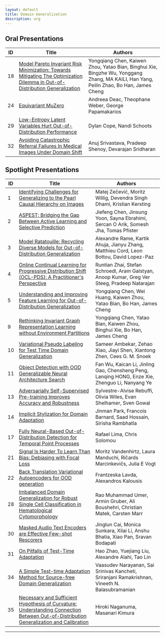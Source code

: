 ```yaml
---
layout: default
title: Domain Generalization
description: org
---  
```


## Oral Presentations
|ID|Title|Authors|
|--|-----|-------|
|18|[Model Pareto Invariant Risk Minimization: Towards Mitigating The Optimization Dilemma in Out-of-Distribution Generalization](https://openreview.net/pdf?id=Dzrq0YuhmH)|Yongqiang Chen, Kaiwen Zhou, Yatao Bian, Binghui Xie, Bingzhe Wu, Yonggang Zhang, MA KAILI, Han Yang, Peilin Zhao, Bo Han, James Cheng|
|24|[Equivariant MuZero](https://openreview.net/pdf?id=niPumCRyhr)|Andreea Deac, Theophane Weber, George Papamakarios |
|29|[Low-Entropy Latent Variables Hurt Out-of-Distribution Performance](https://openreview.net/pdf?id=kjKNMRq55M)|Dylan Cope, Nandi Schoots|
|32|[Avoiding Catastrophic Referral Failures In Medical Images Under Domain Shift](https://openreview.net/pdf?id=y64BYx2hM1)|Anuj Srivastava, Pradeep Shenoy, Devarajan Sridharan |

## Spotlight Presentations

|ID|Title|Authors|
|--|-----|-------|
|1|[Identifying Challenges for Generalizing to the Pearl Causal Hierarchy on Images](https://openreview.net/pdf?id=QBgmo9BvnS)|Matej Zečević, Moritz Willig, Devendra Singh Dhami, Kristian Kersting|
|2|[ASPEST: Bridging the Gap Between Active Learning and Selective Prediction](https://openreview.net/pdf?id=L3yziEFcZe)|Jiefeng Chen, Jinsung Yoon, Sayna Ebrahimi, Sercan O Arik, Somesh Jha, Tomas Pfister|
|3|[Model Ratatouille: Recycling Diverse Models for Out-of-Distribution Generalization](https://openreview.net/pdf?id=6x15tarUo9)|Alexandre Rame, Kartik Ahuja, Jianyu Zhang, Matthieu Cord, Leon Bottou, David Lopez-Paz|
|4|[Online Continual Learning for Progressive Distribution Shift (OCL-PDS): A Practitioner's Perspective](https://openreview.net/pdf?id=gfzs0rkMT9)|Runtian Zhai, Stefan Schroedl, Aram Galstyan, Anoop Kumar, Greg Ver Steeg, Pradeep Natarajan|
|5|[Understanding and Improving Feature Learning for Out-of-Distribution Generalization](https://openreview.net/pdf?id=VU73bTSCep)|Yongqiang Chen, Wei Huang, Kaiwen Zhou, Yatao Bian, Bo Han, James Cheng|
|9|[Rethinking Invariant Graph Representation Learning without Environment Partitions](https://openreview.net/pdf?id=bjw5jqGtDy)|Yongqiang Chen, Yatao Bian, Kaiwen Zhou, Binghui Xie, Bo Han, James Cheng|
|10|[Variational Pseudo Labeling for Test Time Domain Generalization](https://openreview.net/pdf?id=qAbJV6IN5O)|Sameer Ambekar, Zehao Xiao, Jiayi Shen, Xiantong Zhen, Cees G. M. Snoek|
|11|[Object Detection with OOD Generalizable Neural Architecture Search](https://openreview.net/pdf?id=rF6bZD9uYC)|Fan Wu, Kaican Li, Jinling Gao, Chensheng Peng, Lanqing HONG, Enze Xie, Zhenguo Li, Nanyang Ye|
|13|[Adversarially Self-Supervised Pre-training Improves Accuracy and Robustness](https://openreview.net/pdf?id=Y4Tm1A2Z1B)|Sylvestre-Alvise Rebuffi, Olivia Wiles, Evan Shelhamer, Sven Gowal|
|14|[Implicit Stylization for Domain Adaptation](https://openreview.net/pdf?id=fkFFh4fAbH)|Jinman Park, Francois Barnard, Saad Hossain, Sirisha Rambhatla|
|17|[Fully Neural-Based Out-of-Distribution Detection for Temporal Point Processes](https://openreview.net/pdf?id=7opQsdC2Ob)|Rafael Lima, Chris Solomou|
|21|[Signal Is Harder To Learn Than Bias: Debiasing with Focal Loss](https://openreview.net/pdf?id=PEPSFxkjqg)|Moritz Vandenhirtz, Laura Manduchi, Ričards Marcinkevičs, Julia E Vogt|
|22|[Back Translation Variational Autoencoders for OOD generation](https://openreview.net/pdf?id=tY7OtbCi9Z)|Frantzeska Lavda, Alexandros Kalousis|
|28|[Imbalanced Domain Generalization for Robust Single Cell Classification in Hematological Cytomorphology](https://openreview.net/pdf?id=JWDOioscQE)|Rao Muhammad Umer, Armin Gruber, Ali Boushehri, Christian Matek, Carsten Marr|
|30|[Masked Audio Text Encoders are Effective Few-shot Rescorers](https://openreview.net/pdf?id=quoUZyjKGp)|Jinglun Cai, Monica Sunkara, Xilai Li, Anshu Bhatia, Xiao Pan, Sravan Bodapati|
|31|[On Pitfalls of Test-Time Adaptation](https://openreview.net/pdf?id=QcSlRwe3Fe)|Hao Zhao, Yuejiang Liu, Alexandre Alahi, Tao Lin|
|34|[A Simple Test-time Adaptation Method for Source-free Domain Generalization](https://openreview.net/pdf?id=Ran2xUWG2n)|Vaasudev Narayanan, Sai Srinivas Kancheti, Sriranjani Ramakrishnan, Vineeth N. Balasubramanian|
|35|[Necessary and Sufficient Hypothesis of Curvature: Understanding Connection Between Out-of-Distribution Generalization and Calibration](https://openreview.net/pdf?id=jxj6YJE8lS)|Hiroki Naganuma, Masanari Kimura|

--- 
